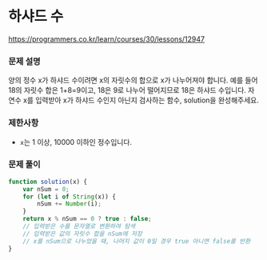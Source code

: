 # 하샤드 수

https://programmers.co.kr/learn/courses/30/lessons/12947

### 문제 설명

양의 정수 x가 하샤드 수이려면 x의 자릿수의 합으로 x가 나누어져야 합니다. 예를 들어 18의 자릿수 합은 1+8=9이고, 18은 9로 나누어 떨어지므로 18은 하샤드 수입니다. 자연수 x를 입력받아 x가 하샤드 수인지 아닌지 검사하는 함수, solution을 완성해주세요.

### 제한사항

- `x`는 1 이상, 10000 이하인 정수입니다.

### 문제 풀이

```jsx
function solution(x) {
	var nSum = 0;
	for (let i of String(x)) {
		nSum += Number(i);
	}
	return x % nSum == 0 ? true : false;
	// 입력받은 수를 문자열로 변환하여 탐색
	// 입력받은 값의 자릿수 합을 nSum에 저장
	// x를 nSum으로 나누었을 때, 나머지 값이 0일 경우 true 아니면 false를 반환
}
```
